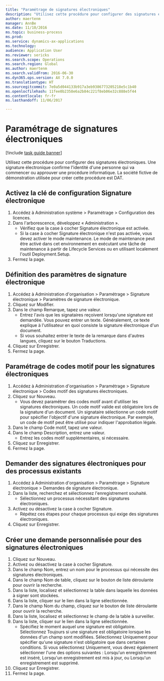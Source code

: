 ```yaml
--- 
title: "Paramétrage de signatures électroniques"
description: "Utilisez cette procédure pour configurer des signatures électroniques."
author: maertenm
manager: AnnBe
ms.date: 11/10/2016
ms.topic: business-process
ms.prod: 
ms.service: dynamics-ax-applications
ms.technology: 
audience: Application User
ms.reviewer: sericks
ms.search.scope: Operations
ms.search.region: Global
ms.author: maertenm
ms.search.validFrom: 2016-06-30
ms.dyn365.ops.version: AX 7.0.0
ms.translationtype: HT
ms.sourcegitcommit: 7e0a5d044133b917a3eb9386773205218e5c1b40
ms.openlocfilehash: 11fee0b2358e6a2b84c221f8eb06e32c888e5f44
ms.contentlocale: fr-fr
ms.lasthandoff: 11/06/2017

---
```

# <a name="set-up-electronic-signatures"></a>Paramétrage de signatures électroniques

[!include [task guide banner](../../includes/task-guide-banner.md)]

Utilisez cette procédure pour configurer des signatures électroniques. Une signature électronique confirme l'identité d'une personne qui va commencer ou approuver une procédure informatique. La société fictive de démonstration utilisée pour créer cette procédure est DAT.


## <a name="enable-the-electronic-signature-configuration-key"></a>Activez la clé de configuration Signature électronique
1. Accédez à Administration système > Paramétrage > Configuration des licences.
2. Dans l'arborescence, développez « Administration ».
    * Vérifiez que la case à cocher Signature électronique est activée.  
    * Si la case à cocher Signature électronique n'est pas activée, vous devez activer le mode maintenance. Le mode de maintenance peut être activé dans cet environnement en exécutant une tâche de maintenance à partir de Lifecycle Services ou en utilisant localement l'outil Deployment.Setup.  
3. Fermez la page.

## <a name="set-up-electronic-signature-parameters"></a>Définition des paramètres de signature électronique
1. Accédez à Administration d'organisation > Paramétrage > Signature électronique > Paramètres de signature électronique.
2. Cliquez sur Modifier.
3. Dans le champ Remarque, tapez une valeur.
    * Entrez l'avis que les signataires reçoivent lorsqu'une signature est demandée. Vous pouvez entrer un texte. Généralement, ce texte explique à l'utilisateur en quoi consiste la signature électronique d'un document.  
    * Si vous souhaitez entrer le texte de la remarque dans d'autres langues, cliquez sur le bouton Traductions.  
4. Cliquez sur Enregistrer.
5. Fermez la page.

## <a name="set-up-reason-codes-for-electronic-signatures"></a>Paramétrage de codes motif pour les signatures électroniques
1. Accédez à Administration d'organisation > Paramétrage > Signature électronique > Codes motif des signatures électroniques.
2. Cliquez sur Nouveau.
    * Vous devez paramétrer des codes motif avant d'utiliser les signatures électroniques. Un code motif valide est obligatoire lors de la signature d'un document.     Un signataire sélectionne un code motif pour spécifier l'objectif d'une signature électronique. Par exemple, un code de motif peut être utilisé pour indiquer l'approbation légale.  
3. Dans le champ Code motif, tapez une valeur.
4. Dans le champ Description, entrez une valeur.
    * Entrez les codes motif supplémentaires, si nécessaire.  
5. Cliquez sur Enregistrer.
6. Fermez la page.

## <a name="require-electronic-signatures-for-existing-processes"></a>Demander des signatures électroniques pour des processus existants
1. Accédez à Administration d'organisation > Paramétrage > Signature électronique > Demandes de signature électronique.
2. Dans la liste, recherchez et sélectionnez l'enregistrement souhaité.
    * Sélectionnez un processus nécessitant des signatures électroniques.  
3. Activez ou désactivez la case à cocher Signature.
    * Répétez ces étapes pour chaque processus qui exige des signatures électroniques.  
4. Cliquez sur Enregistrer.

## <a name="create-a-custom-requirement-for-electronic-signatures"></a>Créer une demande personnalisée pour des signatures électroniques
1. Cliquez sur Nouveau.
2. Activez ou désactivez la case à cocher Signature.
3. Dans le champ Nom, entrez un nom pour le processus qui nécessite des signatures électroniques.
4. Dans le champ Nom de table, cliquez sur le bouton de liste déroulante pour ouvrir la recherche.
5. Dans la liste, localisez et sélectionnez la table dans laquelle les données à signer sont stockées.
6. Dans la liste, cliquer sur le lien dans la ligne sélectionnée.
7. Dans le champ Nom du champ, cliquez sur le bouton de liste déroulante pour ouvrir la recherche.
8. Dans la liste, localisez et sélectionnez le champ de la table à surveiller.
9. Dans la liste, cliquer sur le lien dans la ligne sélectionnée.
    * Spécifiez le moment auquel une signature est obligatoire.     Sélectionnez Toujours si une signature est obligatoire lorsque les données d'un champ sont modifiées.     Sélectionnez Uniquement pour spécifier qu'une signature n'est obligatoire que dans certaines conditions. Si vous sélectionnez Uniquement, vous devez également sélectionner l'une des options suivantes : Lorsqu'un enregistrement est inséré, Lorsqu'un enregistrement est mis à jour, ou Lorsqu'un enregistrement est supprimé.  
10. Cliquez sur Enregistrer.
11. Fermez la page.


